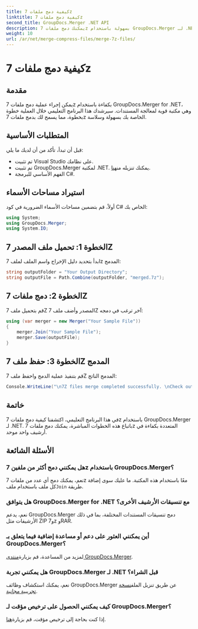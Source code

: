 ```yaml
---
title: كيفية دمج ملفات 7z
linktitle: كيفية دمج ملفات 7z
second_title: GroupDocs.Merger .NET API
description: يمكنك دمج ملفات 7z بسهولة باستخدام GroupDocs.Merger لـ .NET. اتبع دليلنا خطوة بخطوة لدمج أرشيفات متعددة في ملف واحد بسلاسة.
weight: 10
url: /ar/net/merge-compress-files/merge-7z-files/
---
```


# كيفية دمج ملفات 7z

## مقدمة
يمكن إجراء عملية دمج ملفات 7z بكفاءة باستخدام GroupDocs.Merger for .NET، وهي مكتبة قوية لمعالجة المستندات. سيرشدك هذا البرنامج التعليمي خلال العملية خطوة بخطوة، مما يسمح لك بدمج ملفات 7z الخاصة بك بسهولة وسلاسة.
## المتطلبات الأساسية
قبل أن تبدأ، تأكد من أن لديك ما يلي:
- تم تثبيت Visual Studio على نظامك.
-  تم تثبيت GroupDocs.Merger لمكتبة .NET. يمكنك تنزيله من[هنا](https://releases.groupdocs.com/merger/net/).
- الفهم الأساسي للبرمجة C#.

## استيراد مساحات الأسماء
أولاً، قم بتضمين مساحات الأسماء الضرورية في كود C# الخاص بك:
```csharp
using System; 
using GroupDocs.Merger;
using System.IO;
```
## الخطوة 1: تحميل ملف المصدر 7Z
ابدأ بتحديد دليل الإخراج واسم الملف لملف 7z المدمج:
```csharp
string outputFolder = "Your Output Directory";
string outputFile = Path.Combine(outputFolder, "merged.7z");
```
## الخطوة 2: دمج ملفات 7Z
قم بتحميل ملف 7Z المصدر وأضف ملف 7Z آخر ترغب في دمجه:
```csharp
using (var merger = new Merger("Your Sample File"))
{
    merger.Join("Your Sample File");
    merger.Save(outputFile);
}
```
## الخطوة 3: حفظ ملف 7Z المدمج
قم بتنفيذ عملية الدمج واحفظ ملف 7Z المدمج الناتج:
```csharp
Console.WriteLine("\n7Z files merge completed successfully. \nCheck output in {0}", outputFolder);
```

## خاتمة
في هذا البرنامج التعليمي، اكتشفنا كيفية دمج ملفات 7z باستخدام GroupDocs.Merger لـ .NET. باتباع هذه الخطوات المباشرة، يمكنك دمج ملفات 7z المتعددة بكفاءة في أرشيف واحد موحد.

## الأسئلة الشائعة
### هل يمكنني دمج أكثر من ملفين 7z باستخدام GroupDocs.Merger؟
 نعم، يمكنك دمج أي عدد من ملفات 7z معًا باستخدام هذه المكتبة. ما عليك سوى إضافة كل ملف باستخدام ملف`Join` طريقة.
### هل يتوافق GroupDocs.Merger for .NET مع تنسيقات الأرشيف الأخرى؟
نعم، يدعم GroupDocs.Merger دمج تنسيقات المستندات المختلفة، بما في ذلك الأرشيفات مثل ZIP و7z وRAR.
### أين يمكنني العثور على دعم أو مساعدة إضافية فيما يتعلق بـ GroupDocs.Merger؟
 لمزيد من المساعدة، قم بزيارة[منتدى GroupDocs.Merger](https://forum.groupdocs.com/c/merger/32).
### هل يمكنني تجربة GroupDocs.Merger لـ .NET قبل الشراء؟
 نعم، يمكنك استكشاف وظائف GroupDocs.Merger عن طريق تنزيل الملف[نسخة تجريبية مجانية](https://releases.groupdocs.com/).
### كيف يمكنني الحصول على ترخيص مؤقت لـ GroupDocs.Merger؟
 إذا كنت بحاجة إلى ترخيص مؤقت، قم بزيارة[هنا](https://purchase.groupdocs.com/temporary-license/).